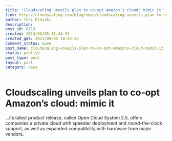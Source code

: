 ```yaml
---
title: 'Cloudscaling unveils plan to co-opt Amazon’s cloud: mimic it'
link: http://cloudscaling.com/blog/news/cloudscaling-unveils-plan-to-co-opt-amazons-cloud-mimic-it/
author: Teri Elniski
description: 
post_id: 6713
created: 2013/09/05 11:44:55
created_gmt: 2013/09/05 18:44:55
comment_status: open
post_name: cloudscaling-unveils-plan-to-co-opt-amazons-cloud-mimic-it
status: publish
post_type: post
layout: post
category: news
---
```


# Cloudscaling unveils plan to co-opt Amazon’s cloud: mimic it

...its latest product release, called Open Cloud System 2.5, offers companies a private cloud with speedier deployment and round-the-clock support, as well as expanded compatibility with hardware from major vendors.